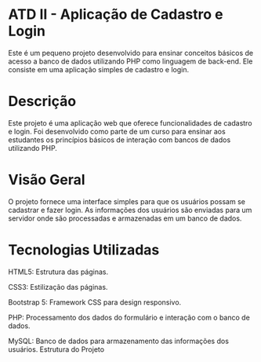 # ATD II - Aplicação de Cadastro e Login
Este é um pequeno projeto desenvolvido para ensinar conceitos básicos de acesso a banco de dados utilizando PHP como linguagem de back-end. Ele consiste em uma aplicação simples de cadastro e login.
# Descrição
Este projeto é uma aplicação web que oferece funcionalidades de cadastro e login. Foi desenvolvido como parte de um curso para ensinar aos estudantes os princípios básicos de interação com bancos de dados utilizando PHP.

# Visão Geral
O projeto fornece uma interface simples para que os usuários possam se cadastrar e fazer login. As informações dos usuários são enviadas para um servidor onde são processadas e armazenadas em um banco de dados.

# Tecnologias Utilizadas
HTML5: Estrutura das páginas.

CSS3: Estilização das páginas.

Bootstrap 5: Framework CSS para design responsivo. 

PHP: Processamento dos dados do formulário e interação com o banco de dados.

MySQL: Banco de dados para armazenamento das informações dos usuários.
Estrutura do Projeto